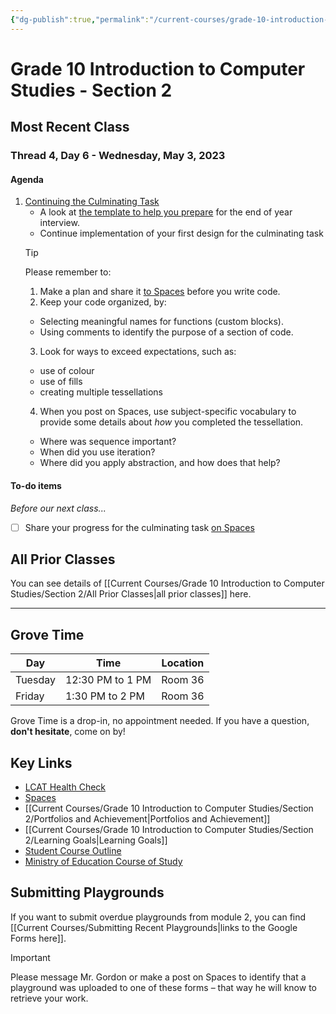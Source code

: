 ```yaml
---
{"dg-publish":true,"permalink":"/current-courses/grade-10-introduction-to-computer-studies/section-2/home/","dgHomeLink":false}
---
```


# Grade 10 Introduction to Computer Studies - Section 2 
## Most Recent Class

<div class="transclusion internal-embed is-loaded"><div class="markdown-embed">




### Thread 4, Day 6 - Wednesday, May 3, 2023
#### Agenda

1. [Continuing the Culminating Task](https://drive.google.com/file/d/1u38zFv5pM8oAZX8ToLfufQNDvfuUKy60/view?usp=share_link)
	- A look at [the template to help you prepare](https://docs.google.com/presentation/d/12h0pSHiPWGYuzAgrobpMbrziXf_BvU0HaqKhb2_YXy0/copy) for the end of year interview.
	- Continue implementation of your first design for the culminating task
	> [!TIP]
	> Please remember to:
	> 1. Make a plan and share it [to Spaces](https://ca.spacesedu.com/) before you write code.
	> 2. Keep your code organized, by:
	> 	- Selecting meaningful names for functions (custom blocks).
	> 	- Using comments to identify the purpose of a section of code.
	> 3. Look for ways to exceed expectations, such as:
	> 	- use of colour
	> 	- use of fills
	> 	- creating multiple tessellations
	> 4. When you post on Spaces, use subject-specific vocabulary to provide some details about *how* you completed the tessellation. 
	> 	- Where was sequence important?
	> 	- When did you use iteration?
	> 	- Where did you apply abstraction, and how does that help?

#### To-do items
*Before our next class...*

- [ ] Share your progress for the culminating task [on Spaces](https://ca.spacesedu.com/)


</div></div>

## All Prior Classes
You can see details of [[Current Courses/Grade 10 Introduction to Computer Studies/Section 2/All Prior Classes|all prior classes]] here.
___
## Grove Time

<div class="transclusion internal-embed is-loaded"><div class="markdown-embed">




Day|Time|Location
-|-|-
Tuesday|12:30 PM to 1 PM|Room 36
Friday|1:30 PM to 2 PM|Room 36

Grove Time is a drop-in, no appointment needed.
If you have a question, **don't hesitate**, come on by!

</div></div>

## Key Links

<div class="transclusion internal-embed is-loaded"><div class="markdown-embed">




* [LCAT Health Check](https://lcat.lcs.on.ca)
* [Spaces](https://ca.spacesedu.com/)
* [[Current Courses/Grade 10 Introduction to Computer Studies/Section 2/Portfolios and Achievement|Portfolios and Achievement]]
* [[Current Courses/Grade 10 Introduction to Computer Studies/Section 2/Learning Goals|Learning Goals]] 
* [Student Course Outline](https://tinyurl.com/lcscs22-g10-so)
* [Ministry of Education Course of Study](https://tinyurl.com/lcscs22-g10-mcs)

</div></div>

## Submitting Playgrounds
If you want to submit overdue playgrounds from module 2, you can find [[Current Courses/Submitting Recent Playgrounds|links to the Google Forms here]]. 

> [!IMPORTANT]
> Please message Mr. Gordon or make a post on Spaces to identify that a playground was uploaded to one of these forms – that way he will know to retrieve your work.